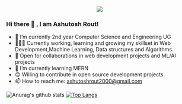 <p style="text-align:center">
  <a href="https://github.com/antonkomarev/github-profile-views-counter">
    <img src="https://komarev.com/ghpvc/?username=Ashu-strange&color=blueviolet">
</a>
<p>
  
### Hi there 👋 , I am Ashutosh Rout! 
- 🔭 I’m currently 2nd year Computer Science and Engineering UG
- 👨🏽‍💻 Currently working, learning and growing my skillset in Web Development,Machine Learning, Data structures and Algorithms.
- 🤝 Open for collaborations in web development projects and ML/AI projects
- 🌱 I’m currently learning MERN
- 😊 Willing to contribute in open source development projects.
- 📫 How to reach me: ashutoshrout2000@gmail.com

![Anurag's github stats](https://github-readme-stats.vercel.app/api?username=Ashu-strange&show_icons=true)
[![Top Langs](https://github-readme-stats.vercel.app/api/top-langs/?username=Ashu-strange&layout=compact)](https://github.com/anuraghazra/github-readme-stats)

<!--
**anshusandhi6/anshusandhi6** is a ✨ _special_ ✨ repository because its `README.md` (this file) appears on your GitHub profile.

Here are some ideas to get you started:

- 🔭 I’m currently working on ...
- 🌱 I’m currently learning ...
- 👯 I’m looking to collaborate on ...
- 🤔 I’m looking for help with ...
- 💬 Ask me about ...
- 📫 How to reach me: ...
- 😄 Pronouns: ...
- ⚡ Fun fact: ...
-->

